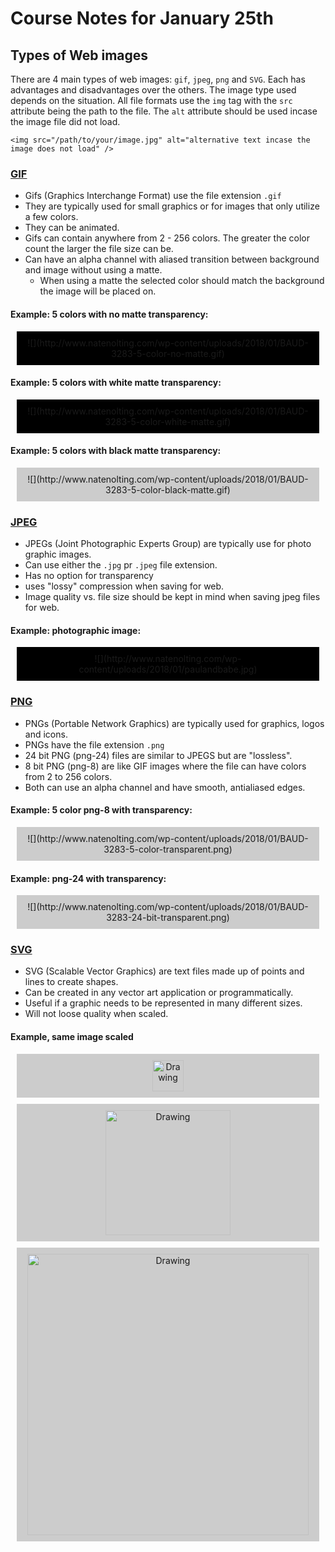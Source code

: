 # Course Notes for January 25th

## Types of Web images

There are 4 main types of web images: `gif`, `jpeg`, `png` and `SVG`. Each has advantages and disadvantages over the others. The image type used depends on the situation. All file formats use the `img` tag with the `src` attribute being the path to the file. The `alt` attribute should be used incase the image file did not load.

```
<img src="/path/to/your/image.jpg" alt="alternative text incase the image does not load" />
```

### [GIF](https://en.wikipedia.org/wiki/GIF)

* Gifs (Graphics Interchange Format) use the file extension `.gif`
* They are typically used for small graphics or for images that only utilize a few colors.
* They can be animated.
* Gifs can contain anywhere from 2 - 256 colors. The greater the color count the larger the file size can be.
* Can have an alpha channel with aliased transition between background and image without using a matte.
  * When using a matte the selected color should match the background the image will be placed on.

#### Example: 5 colors with no matte transparency:

<div style="background: #000; margin: 10px; text-align: center; padding:10px;">
![](http://www.natenolting.com/wp-content/uploads/2018/01/BAUD-3283-5-color-no-matte.gif)</div>

#### Example: 5 colors with white matte transparency:

<div style="background: #000; margin: 10px; text-align: center; padding:10px;">
![](http://www.natenolting.com/wp-content/uploads/2018/01/BAUD-3283-5-color-white-matte.gif)</div>

#### Example: 5 colors with black matte transparency:

<div style="background: #ccc; margin: 10px; text-align: center; padding:10px;">
![](http://www.natenolting.com/wp-content/uploads/2018/01/BAUD-3283-5-color-black-matte.gif)</div>

### [JPEG](https://en.wikipedia.org/wiki/JPEG)

* JPEGs (Joint Photographic Experts Group) are typically use for photo graphic images.
* Can use either the `.jpg` pr `.jpeg` file extension.
* Has no option for transparency
* uses "lossy" compression when saving for web.
* Image quality vs. file size should be kept in mind when saving jpeg files for web.

#### Example: photographic image:

<div style="background: #000; margin: 10px; text-align: center; padding:10px;">
![](http://www.natenolting.com/wp-content/uploads/2018/01/paulandbabe.jpg)</div>

### [PNG](https://en.wikipedia.org/wiki/Portable_Network_Graphics)

* PNGs (Portable Network Graphics) are typically used for graphics, logos and icons.
* PNGs have the file extension `.png`
* 24 bit PNG (png-24) files are similar to JPEGS but are "lossless".
* 8 bit PNG (png-8) are like GIF images where the file can have colors from 2 to 256 colors.
* Both can use an alpha channel and have smooth, antialiased edges.

#### Example: 5 color png-8 with transparency:

<div style="background: #ccc; margin: 10px; text-align: center; padding:10px;">
![](http://www.natenolting.com/wp-content/uploads/2018/01/BAUD-3283-5-color-transparent.png)</div>

#### Example: png-24 with transparency:

<div style="background: #ccc; margin: 10px; text-align: center; padding:10px;">
![](http://www.natenolting.com/wp-content/uploads/2018/01/BAUD-3283-24-bit-transparent.png)</div>

### [SVG](https://en.wikipedia.org/wiki/Scalable_Vector_Graphics)

* SVG (Scalable Vector Graphics) are text files made up of points and lines to create shapes.
* Can be created in any vector art application or programmatically.
* Useful if a graphic needs to be represented in many different sizes.
* Will not loose quality when scaled.

#### Example, same image scaled

<div style="background: #ccc; margin: 10px; text-align: center; padding:10px;"><img src="http://www.natenolting.com/wp-content/uploads/2018/01/Bemidji_State_Beavers_logo.svg" alt="Drawing" style="width: 50px;"/>
</div>
<div style="background: #ccc; margin: 10px; text-align: center; padding:10px;"><img src="http://www.natenolting.com/wp-content/uploads/2018/01/Bemidji_State_Beavers_logo.svg" alt="Drawing" style="width: 200px;"/>
</div>
<div style="background: #ccc; margin: 10px; text-align: center; padding:10px;"><img src="http://www.natenolting.com/wp-content/uploads/2018/01/Bemidji_State_Beavers_logo.svg" alt="Drawing" style="width: 450px;"/>
</div>
